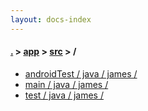 ```yaml
---
layout: docs-index
---
```

#### [.](./../../index) > [app](./../index) > [src](./index) > **/**

- [androidTest / java / james / ](androidTest/java/james/)
- [main / java / james / ](main/java/james/)
- [test / java / james / ](test/java/james/)
